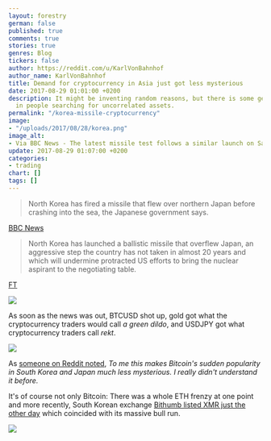```yaml
---
layout: forestry
german: false
published: true
comments: true
stories: true
genres: Blog
tickers: false
author: https://reddit.com/u/KarlVonBahnhof
author_name: KarlVonBahnhof
title: Demand for cryptocurrency in Asia just got less mysterious
date: 2017-08-29 01:01:00 +0200
description: It might be inventing random reasons, but there is some general truth
  in people searching for uncorrelated assets.
permalink: "/korea-missile-cryptocurrency"
image:
- "/uploads/2017/08/28/korea.png"
image_alt:
- Via BBC News - The latest missile test follows a similar launch on Saturday
update: 2017-08-29 01:07:00 +0200
categories:
- trading
chart: []
tags: []
---
```

> North Korea has fired a missile that flew over northern Japan before crashing into the sea, the Japanese government says.

[BBC News](http://www.bbc.com/news/world-asia-41078187)

> North Korea has launched a ballistic missile that overflew Japan, an aggressive step the country has not taken in almost 20 years and which will undermine protracted US efforts to bring the nuclear aspirant to the negotiating table.

[FT](https://www.ft.com/content/46910d8c-d958-3e46-ac69-8c739cbf052b)

<img src="https://data.altcointrading.net/img/gold.png" style="max-width:100%">

As soon as the news was out, BTCUSD shot up, gold got what the cryptocurrency traders would call *a green dildo*, and USDJPY got what cryptocurrency traders call *rekt*. 

<img src="https://data.altcointrading.net/img/usdjpy.png" style="max-width:100%">

As [someone on Reddit noted](https://www.reddit.com/r/BitcoinMarkets/comments/6wh1vp/daily_discussion_monday_august_28_2017/dm97mhc/), *To me this makes Bitcoin's sudden popularity in South Korea and Japan much less mysterious. I really didn't understand it before.* 

It's of course not only Bitcoin: There was a whole ETH frenzy at one point and more recently, South Korean exchange [Bithumb listed XMR just the other day](https://www.reddit.com/r/Monero/comments/6vwlfl/hello_im_korean/) which coincided with its massive bull run.

<img src="https://data.altcointrading.net/img/xmr.png" style="max-width:100%">